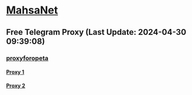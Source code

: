 
# [MahsaNet](https://t.me/mahsa_net)
## Free Telegram Proxy (Last Update: 2024-04-30 09:39:08)
### [proxyforopeta](https://t.me/proxyforopeta)
#### [Proxy 1](tg://proxy?server=37.27.8.188&port=443&secret=3QAAAAAAAAAAAAAAAAAAAAA=)
#### [Proxy 2](tg://proxy?server=cafebazzar.server-myket.co.uk&port=443&secret=7gAA4RG62lUR_M6VhN6tAA9ydWJpa2EuaXI=)

    